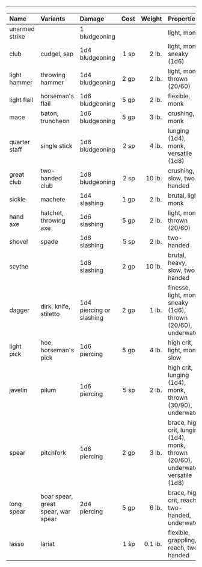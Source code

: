___
| Name | Variants | Damage | Cost | Weight | Properties |
|:-|:-|:-|-:|-:|:-|
| unarmed strike | | 1 bludgeoning | | | light, monk |
| club | cudgel, sap | 1d4 bludgeoning | 1 sp | 2 lb. | light, monk, sneaky (1d6) |
| light hammer | throwing hammer | 1d4 bludgeoning | 2 gp | 2 lb. | light, monk, thrown (20/60) |
| light flail | horseman's flail | 1d6 bludgeoning | 5 gp | 2 lb. | flexible, monk |
| mace | baton, truncheon | 1d6 bludgeoning | 5 gp | 3 lb. | crushing, monk |
| quarter staff | single stick | 1d6 bludgeoning | 2 sp | 4 lb. | lunging (1d4), monk, versatile (1d8) |
| great club | two-handed club | 1d8 bludgeoning | 2 sp | 10 lb. | crushing, slow, two-handed |
| sickle | machete | 1d4 slashing | 1 gp | 2 lb. | brutal, light, monk |
| hand axe | hatchet, throwing axe | 1d6 slashing | 5 gp | 2 lb. | light, monk, thrown (20/60) |
| shovel | spade | 1d8 slashing | 5 sp | 2 lb. | two-handed |
| scythe | | 1d8 slashing | 2 gp | 10 lb. | brutal, heavy, slow, two-handed |
| dagger | dirk, knife, stiletto | 1d4 piercing or slashing | 2 gp | 1 lb. | finesse, light, monk, sneaky (1d6), thrown (20/60), underwater |
| light pick | hoe, horseman's pick | 1d6 piercing | 5 gp | 4 lb. | high crit, light, monk, slow |
| javelin | pilum | 1d6 piercing | 5 sp | 2 lb. | high crit, lunging (1d4), monk, thrown (30/90), underwater |
| spear | pitchfork | 1d6 piercing | 2 gp | 3 lb. | brace, high crit, lunging (1d4), monk, thrown (20/60), underwater, versatile (1d8) |
| long spear | boar spear, great spear, war spear | 2d4 piercing | 5 gp | 6 lb. | brace, high crit, reach, two-handed, underwater |
| lasso | lariat | | 1 sp | 0.1 lb. | flexible, grappling, reach, two-handed |

